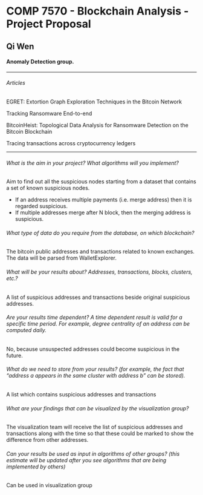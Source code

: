 # COMP 7570 - Blockchain Analysis - Project Proposal
## Qi Wen 
#### Anomaly Detection group.

***
###### Articles 
EGRET: Extortion Graph Exploration Techniques in the Bitcoin Network

Tracking Ransomware End-to-end

BitcoinHeist: Topological Data Analysis for Ransomware Detection on the Bitcoin Blockchain

Tracing transactions across cryptocurrency ledgers

***
###### What is the aim in your project? What algorithms will you implement?
Aim to find out all the suspicious nodes starting from a dataset that contains a set of known suspicious nodes.
- If an address receives multiple payments (i.e. merge address) then it is regarded suspicious.
- If multiple addresses merge after N block, then the merging address is suspicious.

###### What type of data do you require from the database, on which blockchain?
The bitcoin public addresses and transactions related to known exchanges. The data will be parsed from WalletExplorer.

###### What will be your results about? Addresses, transactions, blocks, clusters, etc.?
A list of suspicious addresses and transactions beside original suspicious addresses.

###### Are your results time dependent? A time dependent result is valid for a specific time period. For example, degree centrality of an address can be computed daily.
No, because unsuspected addresses could become suspicious in the future.

###### What do we need to store from your results? (for example, the fact that “address a appears in the same cluster with address b” can be stored). 
A list which contains suspicious addresses and transactions

###### What are your findings that can be visualized by the visualization group? 
The visualization team will receive the list of suspicious addresses and transactions along with the time so that these could be marked to show the difference from other addresses.

###### Can your results be used as input in algorithms of other groups? (this estimate will be updated after you see algorithms that are being implemented by others)
Can be used in visualization group




